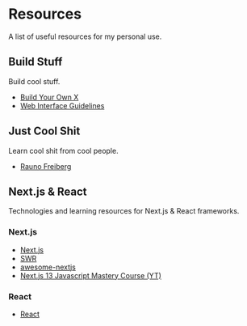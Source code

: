 # Resources
A list of useful resources for my personal use.

## Build Stuff
Build cool stuff.

- [Build Your Own X](https://build-your-own-x.vercel.app/)
- [Web Interface Guidelines](https://interfaces.rauno.me/)

## Just Cool Shit
Learn cool shit from cool people. 

- [Rauno Freiberg](https://rauno.me/)

## Next.js & React
Technologies and learning resources for Next.js & React frameworks.

### Next.js
- [Next.js](https://nextjs.org/)
- [SWR](https://swr.vercel.app/)
- [awesome-nextjs](https://github.com/unicodeveloper/awesome-nextjs)
- [Next.js 13 Javascript Mastery Course (YT)](https://www.youtube.com/watch?v=wm5gMKuwSYk)

### React
- [React](https://react.dev/)
